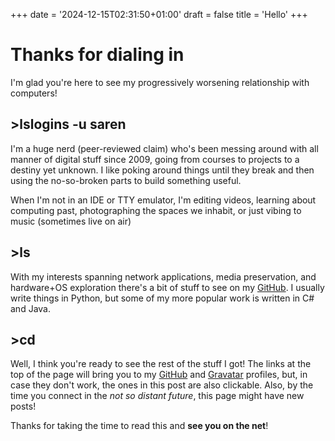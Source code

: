+++
date = '2024-12-15T02:31:50+01:00'
draft = false
title = 'Hello'
+++

# Thanks for dialing in

I'm glad you're here to see my progressively worsening relationship with computers!

## >lslogins -u saren

I'm a huge nerd (peer-reviewed claim) who's been messing around with all manner of digital stuff since 2009, going from courses to projects to a destiny yet unknown. I like poking around things until they break and then using the no-so-broken parts to build something useful.

When I'm not in an IDE or TTY emulator, I'm editing videos, learning about computing past, photographing the spaces we inhabit, or just vibing to music (sometimes live on air)

## >ls

With my interests spanning network applications, media preservation, and hardware+OS exploration there's a bit of stuff to see on my [GitHub](https://github.com/SarenDev). I usually write things in Python, but some of my more popular work is written in C# and Java.

## >cd

Well, I think you're ready to see the rest of the stuff I got! The links at the top of the page will bring you to my [GitHub](https://github.com/SarenDev) and [Gravatar](https://gravatar.com/sarendev) profiles, but, in case they don't work, the ones in this post are also clickable. Also, by the time you connect in the *not so distant future*, this page might have new posts!

Thanks for taking the time to read this and **see you on the net**!
